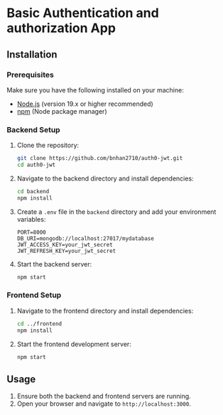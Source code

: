 # Basic Authentication and authorization App

## Installation

### Prerequisites

Make sure you have the following installed on your machine:

- [Node.js](https://nodejs.org/) (version 19.x or higher recommended)
- [npm](https://www.npmjs.com/) (Node package manager)

### Backend Setup

1. Clone the repository:

    ```bash
    git clone https://github.com/bnhan2710/auth0-jwt.git
    cd auth0-jwt
    ```

2. Navigate to the backend directory and install dependencies:

    ```bash
    cd backend
    npm install
    ```

3. Create a `.env` file in the `backend` directory and add your environment variables:

    ```env
    PORT=8000
    DB_URI=mongodb://localhost:27017/mydatabase
    JWT_ACCESS_KEY=your_jwt_secret
    JWT_REFRESH_KEY=your_jwt_secret
    ```

4. Start the backend server:

    ```bash
    npm start
    ```

### Frontend Setup

1. Navigate to the frontend directory and install dependencies:

    ```bash
    cd ../frontend
    npm install
    ```

2. Start the frontend development server:

    ```bash
    npm start
    ```

## Usage

1. Ensure both the backend and frontend servers are running.
2. Open your browser and navigate to `http://localhost:3000`.
